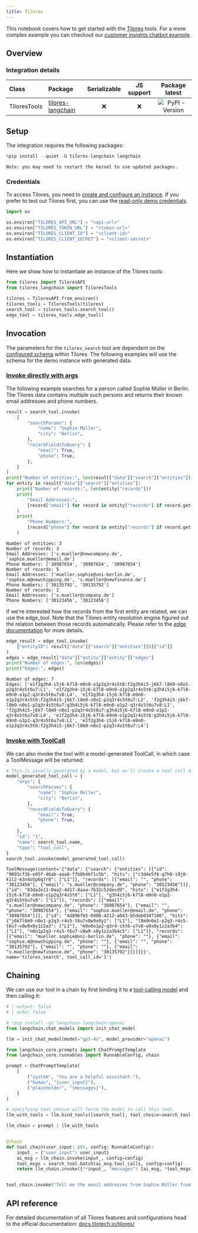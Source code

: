```yaml
---
title: Tilores
---
```


This notebook covers how to get started with the [Tilores](/oss/integrations/providers/tilores) tools.
For a more complex example you can checkout our [customer insights chatbot example](https://github.com/tilotech/identity-rag-customer-insights-chatbot).

## Overview

### Integration details

| Class | Package | Serializable | JS support |  Package latest |
| :--- | :--- | :---: | :---: | :---: |
| TiloresTools | [tilores-langchain](https://pypi.org/project/tilores-langchain/) | ❌ | ❌ |  ![PyPI - Version](https://img.shields.io/pypi/v/tilores-langchain?style=flat-square&label=%20) |

## Setup

The integration requires the following packages:

```python
%pip install --quiet -U tilores-langchain langchain
```

```output
Note: you may need to restart the kernel to use updated packages.
```

### Credentials

To access Tilores, you need to [create and configure an instance](https://app.tilores.io). If you prefer to test out Tilores first, you can use the [read-only demo credentials](https://github.com/tilotech/identity-rag-customer-insights-chatbot?tab=readme-ov-file#1-configure-customer-data-access).

```python
import os

os.environ["TILORES_API_URL"] = "<api-url>"
os.environ["TILORES_TOKEN_URL"] = "<token-url>"
os.environ["TILORES_CLIENT_ID"] = "<client-id>"
os.environ["TILORES_CLIENT_SECRET"] = "<client-secret>"
```

## Instantiation

Here we show how to instantiate an instance of the Tilores tools:

```python
from tilores import TiloresAPI
from tilores_langchain import TiloresTools

tilores = TiloresAPI.from_environ()
tilores_tools = TiloresTools(tilores)
search_tool = tilores_tools.search_tool()
edge_tool = tilores_tools.edge_tool()
```

## Invocation

The parameters for the `tilores_search` tool are dependent on the [configured schema](https://docs.tilotech.io/tilores/schema/) within Tilores. The following examples will use the schema for the demo instance with generated data.

### [Invoke directly with args](/oss/concepts/tools)

The following example searches for a person called Sophie Müller in Berlin. The Tilores data contains multiple such persons and returns their known email addresses and phone numbers.

```python
result = search_tool.invoke(
    {
        "searchParams": {
            "name": "Sophie Müller",
            "city": "Berlin",
        },
        "recordFieldsToQuery": {
            "email": True,
            "phone": True,
        },
    }
)
print("Number of entities:", len(result["data"]["search"]["entities"]))
for entity in result["data"]["search"]["entities"]:
    print("Number of records:", len(entity["records"]))
    print(
        "Email Addresses:",
        [record["email"] for record in entity["records"] if record.get("email")],
    )
    print(
        "Phone Numbers:",
        [record["phone"] for record in entity["records"] if record.get("phone")],
    )
```

```output
Number of entities: 3
Number of records: 3
Email Addresses: ['s.mueller@newcompany.de', 'sophie.mueller@email.de']
Phone Numbers: ['30987654', '30987654', '30987654']
Number of records: 5
Email Addresses: ['mueller.sophie@uni-berlin.de', 'sophie.m@newshipping.de', 's.mueller@newfinance.de']
Phone Numbers: ['30135792', '30135792']
Number of records: 2
Email Addresses: ['s.mueller@company.de']
Phone Numbers: ['30123456', '30123456']
```

If we're interested how the records from the first entity are related, we can use the edge_tool. Note that the Tilores entity resolution engine figured out the relation between those records automatically. Please refer to the [edge documentation](https://docs.tilotech.io/tilores/rules/#edges) for more details.

```python
edge_result = edge_tool.invoke(
    {"entityID": result["data"]["search"]["entities"][0]["id"]}
)
edges = edge_result["data"]["entity"]["entity"]["edges"]
print("Number of edges:", len(edges))
print("Edges:", edges)
```

```output
Number of edges: 7
Edges: ['e1f2g3h4-i5j6-k7l8-m9n0-o1p2q3r4s5t6:f2g3h4i5-j6k7-l8m9-n0o1-p2q3r4s5t6u7:L1', 'e1f2g3h4-i5j6-k7l8-m9n0-o1p2q3r4s5t6:g3h4i5j6-k7l8-m9n0-o1p2-q3r4s5t6u7v8:L4', 'e1f2g3h4-i5j6-k7l8-m9n0-o1p2q3r4s5t6:f2g3h4i5-j6k7-l8m9-n0o1-p2q3r4s5t6u7:L2', 'f2g3h4i5-j6k7-l8m9-n0o1-p2q3r4s5t6u7:g3h4i5j6-k7l8-m9n0-o1p2-q3r4s5t6u7v8:L1', 'f2g3h4i5-j6k7-l8m9-n0o1-p2q3r4s5t6u7:g3h4i5j6-k7l8-m9n0-o1p2-q3r4s5t6u7v8:L4', 'e1f2g3h4-i5j6-k7l8-m9n0-o1p2q3r4s5t6:g3h4i5j6-k7l8-m9n0-o1p2-q3r4s5t6u7v8:L1', 'e1f2g3h4-i5j6-k7l8-m9n0-o1p2q3r4s5t6:f2g3h4i5-j6k7-l8m9-n0o1-p2q3r4s5t6u7:L4']
```

### [Invoke with ToolCall](/oss/concepts/tools)

We can also invoke the tool with a model-generated ToolCall, in which case a ToolMessage will be returned:

```python
# This is usually generated by a model, but we'll create a tool call directly for demo purposes.
model_generated_tool_call = {
    "args": {
        "searchParams": {
            "name": "Sophie Müller",
            "city": "Berlin",
        },
        "recordFieldsToQuery": {
            "email": True,
            "phone": True,
        },
    },
    "id": "1",
    "name": search_tool.name,
    "type": "tool_call",
}
search_tool.invoke(model_generated_tool_call)
```

```output
ToolMessage(content='{"data": {"search": {"entities": [{"id": "9601cf3b-e85f-46ab-aaa8-ffb8b46f1c5b", "hits": {"c3d4e5f6-g7h8-i9j0-k1l2-m3n4o5p6q7r8": ["L1"]}, "records": [{"email": "", "phone": "30123456"}, {"email": "s.mueller@company.de", "phone": "30123456"}]}, {"id": "03da2e11-0aa2-4d17-8aaa-7b32c52decd9", "hits": {"e1f2g3h4-i5j6-k7l8-m9n0-o1p2q3r4s5t6": ["L1"], "g3h4i5j6-k7l8-m9n0-o1p2-q3r4s5t6u7v8": ["L1"]}, "records": [{"email": "s.mueller@newcompany.de", "phone": "30987654"}, {"email": "", "phone": "30987654"}, {"email": "sophie.mueller@email.de", "phone": "30987654"}]}, {"id": "4d896fb5-0d08-4212-a043-b5deb0347106", "hits": {"j6k7l8m9-n0o1-p2q3-r4s5-t6u7v8w9x0y1": ["L1"], "l8m9n0o1-p2q3-r4s5-t6u7-v8w9x0y1z2a3": ["L1"], "m9n0o1p2-q3r4-s5t6-u7v8-w9x0y1z2a3b4": ["L1"], "n0o1p2q3-r4s5-t6u7-v8w9-x0y1z2a3b4c5": ["L1"]}, "records": [{"email": "mueller.sophie@uni-berlin.de", "phone": ""}, {"email": "sophie.m@newshipping.de", "phone": ""}, {"email": "", "phone": "30135792"}, {"email": "", "phone": ""}, {"email": "s.mueller@newfinance.de", "phone": "30135792"}]}]}}}', name='tilores_search', tool_call_id='1')
```

## Chaining

We can use our tool in a chain by first binding it to a [tool-calling model](/oss/how-to/tool_calling/) and then calling it:

<ChatModelTabs customVarName="llm" />

```python
# | output: false
# | echo: false

# !pip install -qU langchain langchain-openai
from langchain.chat_models import init_chat_model

llm = init_chat_model(model="gpt-4o", model_provider="openai")
```

```python
from langchain_core.prompts import ChatPromptTemplate
from langchain_core.runnables import RunnableConfig, chain

prompt = ChatPromptTemplate(
    [
        ("system", "You are a helpful assistant."),
        ("human", "{user_input}"),
        ("placeholder", "{messages}"),
    ]
)

# specifying tool_choice will force the model to call this tool.
llm_with_tools = llm.bind_tools([search_tool], tool_choice=search_tool.name)

llm_chain = prompt | llm_with_tools


@chain
def tool_chain(user_input: str, config: RunnableConfig):
    input_ = {"user_input": user_input}
    ai_msg = llm_chain.invoke(input_, config=config)
    tool_msgs = search_tool.batch(ai_msg.tool_calls, config=config)
    return llm_chain.invoke({**input_, "messages": [ai_msg, *tool_msgs]}, config=config)


tool_chain.invoke("Tell me the email addresses from Sophie Müller from Berlin.")
```

## API reference

For detailed documentation of all Tilores features and configurations head to the official documentation: [docs.tilotech.io/tilores/](https://docs.tilotech.io/tilores/)
